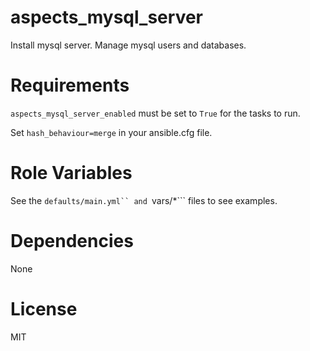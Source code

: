 # aspects_mysql_server

Install mysql server. Manage mysql users and databases.

# Requirements

```aspects_mysql_server_enabled``` must be set to ```True``` for the tasks to run.

Set ```hash_behaviour=merge``` in your ansible.cfg file.

# Role Variables

See the ```defaults/main.yml`` and ```vars/*``` files to see examples.

# Dependencies
None

# License

MIT